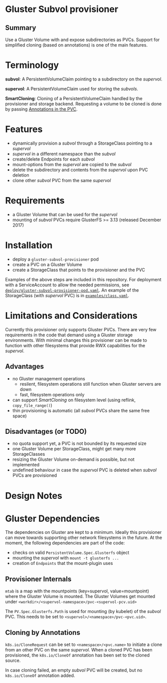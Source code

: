 # Gluster Subvol provisioner

## Summary

Use a Gluster Volume with and expose subdirectories as PVCs. Support for
simplified cloning (based on annotations) is one of the main features.

# Terminology

**subvol**: A PersistentVolumeClaim pointing to a subdirectory on the
            *supervol*.

**supervol**: A PersistentVolumeClaim used for storing the *subvols*.

**SmartCloning**: Cloning of a PersistentVolumeClaim handled by the provisioner
		  and storage backend. Requesting a volume to be cloned is done
                  by passing [Annotations in the PVC](#cloning-by-annotations).

# Features

- dynamically provision a *subvol* through a StorageClass pointing to a *supervol*
- *supervol* in a different namespace than the *subvol*
- create/delete Endpoints for each *subvol*
- mount-options from the *supervol* are copied to the *subvol*
- delete the subdirectory and contents from the *supervol* upon PVC deletion
- clone other *subvol* PVC from the same *supervol*

# Requirements

- a Gluster Volume that can be used for the *supervol*
- mounting of *subvol* PVCs require GlusterFS >= 3.13 (released December 2017)

# Installation

- deploy a `gluster-subvol-provisioner` pod
- create a PVC on a Gluster Volume
- create a StorageClass that points to the provisioner and the PVC

Examples of the above steps are included in this repository. For deployment
with a ServiceAccount to allow the needed permissions, see
[`deploy/gluster-subvol-provisioner-pod.yaml`](deploy/gluster-subvol-provisioner-pod.yaml).
An example of the StorageClass (with *supervol* PVC) is in
[`examples/class.yaml`](examples/class.yaml).

# Limitations and Considerations

Currently this provisioner only supports Gluster PVCs. There are very few
requirements in the code that demand using a Gluster storage environments. With
minimal changes this provisioner can be made to function with other filesystems
that provide RWX capabilities for the *supervol*.

## Advantages

- no Gluster management operations
  - resilent, filesystem operations still function when Gluster servers are down
  - fast, filesystem operations only
- can support *SmartCloning* on filesystem level (using reflink, `copy_file_range()`)
- thin provisioning is automatic (all *subvol* PVCs share the same free space)

## Disadvantages (or TODO)

- no quota support yet, a PVC is not bounded by its requested size
- one Gluster Volume per StorageClass, might get many more StorageClasses
- resizing the Gluster Volume on-demand is possible, but not implemented
- undefined behaviour in case the *supervol* PVC is deleted when *subvol* PVCs
  are provisioned

# Design Notes

# Gluster Dependencies

The dependencies on Gluster are kept to a minimum. Ideally this provisioner can
move towards supporting other network filesystems in the future. At the moment,
the following dependencies are part of the code:

- checks on valid `PersistentVolume.Spec.Glusterfs` object
- mounting the *supervol* with `mount -t glusterfs ...`
- creation of `Endpoints` that the mount-plugin uses

## Provisioner Internals

`mtab` is a map with the mountpoints (key=supervol, value=mountpoint) where the
Gluster Volume is mounted. The Gluster Volumes get mounted under
`<workdir>/<supervol-namespace>/pvc-<supervol-pcv.uid>`

The `PV.Spec.Glusterfs.Path` is used for mounting (by kubelet) of the *subvol*
PVC. This needs to be set to `<supervol>/<namespace>/pvc-<pvc.uid>`.

## Cloning by Annotations

`k8s.io/CloneRequest` can be set to `<namespace>/<pvc.name>` to initiate a
clone from an other PVC on the same *supervol*. When a cloned PVC has been
provisioned, the `k8s.io/CloneOf` annotation has been set to the cloned source.

In case cloning failed, an empty *subvol* PVC will be created, but no
`k8s.io/CloneOf` annotation added.
